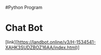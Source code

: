 #Python Program
# Chat Bot
[link][https://landbot.online/v3/H-1534541-XAHK3SUDZBOZ16AA/index.html)]
